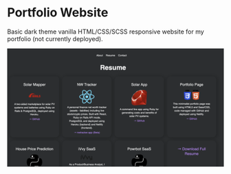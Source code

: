 # Portfolio Website

Basic dark theme vanilla HTML/CSS/SCSS responsive website for my portfolio (not currently deployed).

![image info](./screenshot.png)
